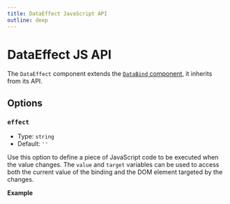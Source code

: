 ```yaml
---
title: DataEffect JavaScript API
outline: deep
---
```


# DataEffect JS API

The `DataEffect` component extends the [`DataBind` component](./data-bind-js-api.html), it inherits from its API.

## Options

### `effect`

- Type: `string`
- Default: `''`

Use this option to define a piece of JavaScript code to be executed when the value changes. The `value` and `target` variables can be used to access both the current value of the binding and the DOM element targeted by the changes.

**Example**

<PreviewPlayground
  :html="() => import('./stories/effect-example.twig')"
  :script="() => import('./stories/effect-example.js?raw')"
  />
